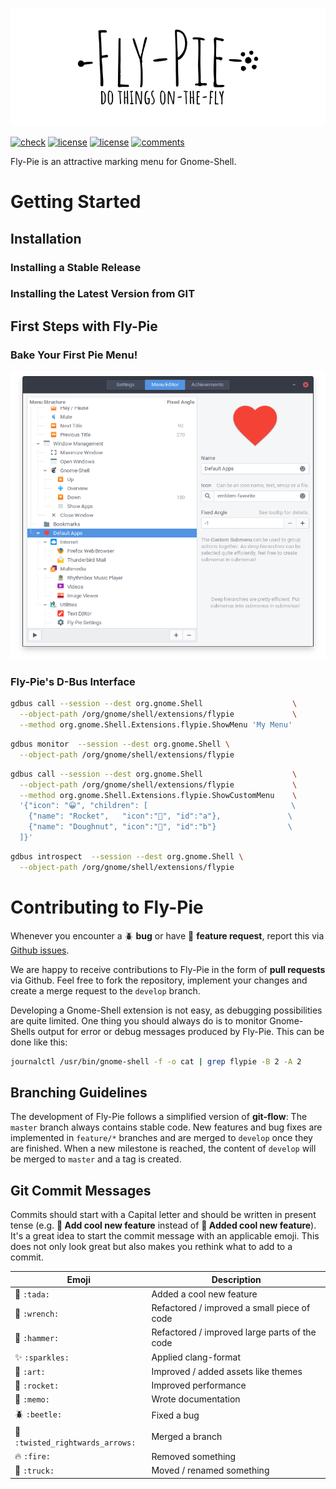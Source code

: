 <p align="center"> 
  <img src ="resources/logo.gif" />
</p>

[![check](https://github.com/Schneegans/Fly-Pie/workflows/Checks/badge.svg?branch=develop)](https://github.com/Schneegans/Fly-Pie/actions)
[![license](https://img.shields.io/badge/Gnome_Shell-3.36.2-blue.svg)](LICENSE)
[![license](https://img.shields.io/badge/License-MIT-purple.svg)](LICENSE)
[![comments](https://img.shields.io/badge/Comments-32.0%25-green.svg)](cloc.sh)

Fly-Pie is an attractive marking menu for Gnome-Shell. 

# Getting Started

## Installation

### Installing a Stable Release

### Installing the Latest Version from GIT

## First Steps with Fly-Pie

### Bake Your First Pie Menu!

<p align="right"> 
  <img src ="resources/menu-editor.png" />
</p>

### Fly-Pie's D-Bus Interface

```bash
gdbus call --session --dest org.gnome.Shell                    \
  --object-path /org/gnome/shell/extensions/flypie             \
  --method org.gnome.Shell.Extensions.flypie.ShowMenu 'My Menu'
```



```bash
gdbus monitor  --session --dest org.gnome.Shell \
  --object-path /org/gnome/shell/extensions/flypie
```



```bash
gdbus call --session --dest org.gnome.Shell                    \
  --object-path /org/gnome/shell/extensions/flypie             \
  --method org.gnome.Shell.Extensions.flypie.ShowCustomMenu    \
  '{"icon": "😀", "children": [                                \
    {"name": "Rocket",   "icon":"🚀", "id":"a"},               \
    {"name": "Doughnut", "icon":"🍩", "id":"b"}                \
  ]}'
```


```bash
gdbus introspect  --session --dest org.gnome.Shell \
  --object-path /org/gnome/shell/extensions/flypie
```

# Contributing to Fly-Pie

Whenever you encounter a :beetle: **bug** or have :tada: **feature request**, 
report this via [Github issues](https://github.com/schneegans/fly-pie/issues).

We are happy to receive contributions to Fly-Pie in the form of **pull requests** via Github.
Feel free to fork the repository, implement your changes and create a merge request to the `develop` branch.

Developing a Gnome-Shell extension is not easy, as debugging possibilities are quite limited. One thing you should always do is to monitor Gnome-Shells output for error or debug messages produced by Fly-Pie. This can be done like this:

```bash
journalctl /usr/bin/gnome-shell -f -o cat | grep flypie -B 2 -A 2
```

## Branching Guidelines

The development of Fly-Pie follows a simplified version of **git-flow**: The `master` branch always contains stable code.
New features and bug fixes are implemented in `feature/*` branches and are merged to `develop` once they are finished.
When a new milestone is reached, the content of `develop` will be merged to `master` and a tag is created.

## Git Commit Messages

Commits should start with a Capital letter and should be written in present tense (e.g. __:tada: Add cool new feature__ instead of __:tada: Added cool new feature__).
It's a great idea to start the commit message with an applicable emoji. This does not only look great but also makes you rethink what to add to a commit.

Emoji | Description
------|------------
:tada: `:tada:` | Added a cool new feature
:wrench: `:wrench:` | Refactored / improved a small piece of code
:hammer: `:hammer:` | Refactored / improved large parts of the code
:sparkles: `:sparkles:` | Applied clang-format
:art: `:art:` | Improved / added assets like themes
:rocket: `:rocket:` | Improved performance
:memo: `:memo:` | Wrote documentation
:beetle: `:beetle:` | Fixed a bug
:twisted_rightwards_arrows: `:twisted_rightwards_arrows:` | Merged a branch
:fire: `:fire:` | Removed something
:truck: `:truck:` | Moved / renamed something